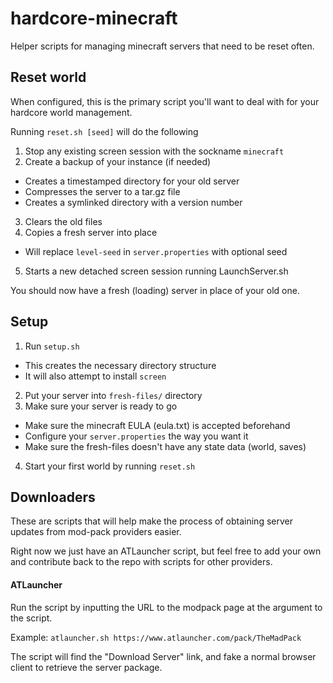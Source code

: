 # hardcore-minecraft
Helper scripts for managing minecraft servers that need to be reset often.

## Reset world
When configured, this is the primary script you'll want to deal with for 
your hardcore world management. 

Running `reset.sh [seed]` will do the following

1. Stop any existing screen session with the sockname `minecraft`
2. Create a backup of your instance (if needed)
  * Creates a timestamped directory for your old server
  * Compresses the server to a tar.gz file
  * Creates a symlinked directory with a version number
3. Clears the old files
4. Copies a fresh server into place
  * Will replace `level-seed` in `server.properties` with optional seed
5. Starts a new detached screen session running LaunchServer.sh

You should now have a fresh (loading) server in place of your old one.

## Setup
1. Run `setup.sh`
  * This creates the necessary directory structure
  * It will also attempt to install `screen`
2. Put your server into `fresh-files/` directory
3. Make sure your server is ready to go
  * Make sure the minecraft EULA (eula.txt) is accepted beforehand
  * Configure your `server.properties` the way you want it
  * Make sure the fresh-files doesn't have any state data (world, saves)
4. Start your first world by running `reset.sh`

## Downloaders
These are scripts that will help make the process of obtaining server
updates from mod-pack providers easier.

Right now we just have an ATLauncher script, but feel free to add your own
and contribute back to the repo with scripts for other providers.

#### ATLauncher
Run the script by inputting the URL to the modpack page at the argument to the
script.

Example: `atlauncher.sh https://www.atlauncher.com/pack/TheMadPack`

The script will find the "Download Server" link, and fake a normal browser
client to retrieve the server package.
